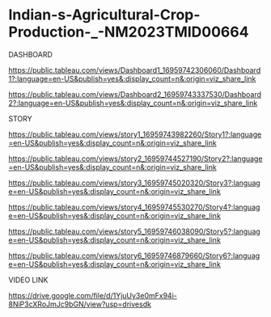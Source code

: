 
# Indian-s-Agricultural-Crop-Production-_-NM2023TMID00664
DASHBOARD 

https://public.tableau.com/views/Dashboard1_16959742306060/Dashboard1?:language=en-US&publish=yes&:display_count=n&:origin=viz_share_link

https://public.tableau.com/views/Dashboard2_16959743337530/Dashboard2?:language=en-US&publish=yes&:display_count=n&:origin=viz_share_link

STORY

https://public.tableau.com/views/story1_16959743982260/Story1?:language=en-US&publish=yes&:display_count=n&:origin=viz_share_link

https://public.tableau.com/views/story2_16959744527190/Story2?:language=en-US&publish=yes&:display_count=n&:origin=viz_share_link

https://public.tableau.com/views/story3_16959745020320/Story3?:language=en-US&publish=yes&:display_count=n&:origin=viz_share_link

https://public.tableau.com/views/story4_16959745530270/Story4?:language=en-US&publish=yes&:display_count=n&:origin=viz_share_link

https://public.tableau.com/views/story5_16959746038090/Story5?:language=en-US&publish=yes&:display_count=n&:origin=viz_share_link

https://public.tableau.com/views/story6_16959746879660/Story6?:language=en-US&publish=yes&:display_count=n&:origin=viz_share_link


VIDEO LINK

https://drive.google.com/file/d/1YjuUy3e0mFx94i-8NiP3cXRoJmJc9bGN/view?usp=drivesdk

